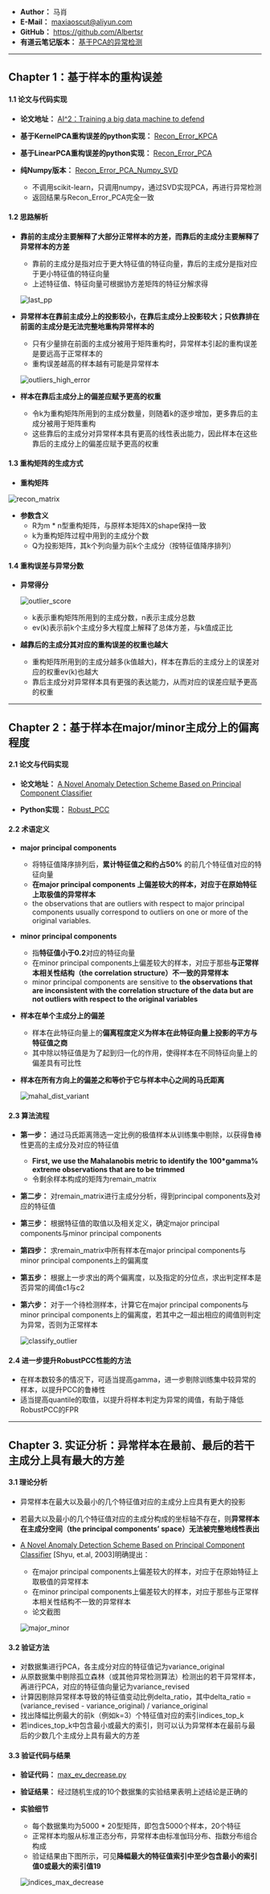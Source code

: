 - **Author：** 马肖
- **E-Mail：** maxiaoscut@aliyun.com
- **GitHub：**  https://github.com/Albertsr
- **有道云笔记版本：** [基于PCA的异常检测](http://note.youdao.com/noteshare?id=6c103b5af77b8c0c9b70d216bab60b11&sub=F02EFA86A9DC47E38A9ACDEA2C5CBB83)

---

## Chapter 1：基于样本的重构误差

#### 1.1 论文与代码实现

- **论文地址：** [AI^2：Training a big data machine to defend](https://github.com/Albertsr/Anomaly-Detection/blob/master/UnSupervised-Based%20on%20PCA/Papers/AI2%20_%20Training%20a%20big%20data%20machine%20to%20defend.pdf)

- **基于KernelPCA重构误差的python实现：** [Recon_Error_KPCA](https://github.com/Albertsr/Anomaly-Detection/blob/master/UnSupervised-Based%20on%20PCA/Recon_Error_KPCA.py)
 
- **基于LinearPCA重构误差的python实现：** [Recon_Error_PCA](https://github.com/Albertsr/Anomaly-Detection/blob/master/UnSupervised-Based%20on%20PCA/Recon_Error_PCA.py)
  
- **纯Numpy版本：** [Recon_Error_PCA_Numpy_SVD](https://github.com/Albertsr/Anomaly-Detection/blob/master/UnSupervised-Based%20on%20PCA/Recon_Error_PCA_Numpy_SVD.py) 
    - 不调用scikit-learn，只调用numpy，通过SVD实现PCA，再进行异常检测
    - 返回结果与Recon_Error_PCA完全一致

#### 1.2 思路解析
- **靠前的主成分主要解释了大部分正常样本的方差，而靠后的主成分主要解释了异常样本的方差** 
  - 靠前的主成分是指对应于更大特征值的特征向量，靠后的主成分是指对应于更小特征值的特征向量
  - 上述特征值、特征向量可根据协方差矩阵的特征分解求得
  
  ![last_pp](https://github.com/Albertsr/Anomaly-Detection/blob/master/UnSupervised-Based%20on%20PCA/Pics/last_pp.jpg)
  
- **异常样本在靠前主成分上的投影较小，在靠后主成分上投影较大；只依靠排在前面的主成分是无法完整地重构异常样本的** 
  - 只有少量排在前面的主成分被用于矩阵重构时，异常样本引起的重构误差是要远高于正常样本的
  - 重构误差越高的样本越有可能是异常样本
  
  ![outliers_high_error](https://github.com/Albertsr/Anomaly-Detection/blob/master/UnSupervised-Based%20on%20PCA/Pics/outliers_high_error.jpg)
   
- **样本在靠后主成分上的偏差应赋予更高的权重** 
  - 令k为重构矩阵所用到的主成分数量，则随着k的逐步增加，更多靠后的主成分被用于矩阵重构
  - 这些靠后的主成分对异常样本具有更高的线性表出能力，因此样本在这些靠后的主成分上的偏差应赋予更高的权重

#### 1.3 重构矩阵的生成方式
- **重构矩阵**

 ![recon_matrix](https://github.com/Albertsr/Anomaly-Detection/blob/master/UnSupervised-Based%20on%20PCA/Pics/recon_matrix.jpg)
  
- **参数含义**  
  - R为m * n型重构矩阵，与原样本矩阵X的shape保持一致
  - k为重构矩阵过程中用到的主成分个数
  - Q为投影矩阵，其k个列向量为前k个主成分（按特征值降序排列）

#### 1.4 重构误差与异常分数
- **异常得分**  
  
  ![outlier_score](https://github.com/Albertsr/Anomaly-Detection/blob/master/UnSupervised-Based%20on%20PCA/Pics/outlierscore.jpg)
  - k表示重构矩阵所用到的主成分数，n表示主成分总数
  - ev(k)表示前k个主成分多大程度上解释了总体方差，与k值成正比

- **越靠后的主成分其对应的重构误差的权重也越大** 
  - 重构矩阵所用到的主成分越多(k值越大)，样本在靠后的主成分上的误差对应的权重ev(k)也越大
  - 靠后主成分对异常样本具有更强的表达能力，从而对应的误差应赋予更高的权重

---

## Chapter 2：基于样本在major/minor主成分上的偏离程度
#### 2.1 论文与代码实现
- **论文地址：** [A Novel Anomaly Detection Scheme Based on Principal Component Classifier](https://github.com/Albertsr/Anomaly-Detection/blob/master/UnSupervised-Based%20on%20PCA/Papers/A%20Novel%20Anomaly%20Detection%20Scheme%20Based%20on%20Principal%20Component%20Classifier.pdf)

- **Python实现：** [Robust_PCC](https://github.com/Albertsr/Anomaly-Detection/blob/master/UnSupervised-Based%20on%20PCA/Robust_PCC.py) 

#### 2.2 术语定义
- **major principal components**
  - 将特征值降序排列后，**累计特征值之和约占50%** 的前几个特征值对应的特征向量
  - **在major principal components 上偏差较大的样本，对应于在原始特征上取极值的异常样本**
  - the observations that are outliers with respect to major principal components usually correspond to outliers on one or more
of the original variables. 

- **minor principal components**
  - 指**特征值小于0.2**对应的特征向量
  - 在minor principal components上偏差较大的样本，对应于那些**与正常样本相关性结构（the correlation structure）不一致的异常样本**
  - minor principal components are sensitive to **the observations that are inconsistent with the correlation structure of the data but
are not outliers with respect to the original variables**

- **样本在单个主成分上的偏差**
  - 样本在此特征向量上的**偏离程度定义为样本在此特征向量上投影的平方与特征值之商**
  - 其中除以特征值是为了起到归一化的作用，使得样本在不同特征向量上的偏差具有可比性
     
- **样本在所有方向上的偏差之和等价于它与样本中心之间的马氏距离**
   
   ![mahal_dist_variant](https://github.com/Albertsr/Anomaly-Detection/blob/master/UnSupervised-Mahalanobis%20Distance/Pics/%E9%A9%AC%E6%B0%8F%E8%B7%9D%E7%A6%BB%E5%8F%98%E4%BD%93.jpg)

#### 2.3 算法流程
- **第一步：** 通过马氏距离筛选一定比例的极值样本从训练集中剔除，以获得鲁棒性更高的主成分及对应的特征值
  - **First, we use the Mahalanobis metric to identify the 100*gamma% extreme observations that are to be trimmed**
  - 令剩余样本构成的矩阵为remain_matrix 
  
- **第二步：** 对remain_matrix进行主成分分析，得到principal components及对应的特征值
- **第三步：** 根据特征值的取值以及相关定义，确定major principal components与minor principal components
- **第四步：** 求remain_matrix中所有样本在major principal components与minor principal components上的偏离度
- **第五步：** 根据上一步求出的两个偏离度，以及指定的分位点，求出判定样本是否异常的阈值c1与c2
- **第六步：** 对于一个待检测样本，计算它在major principal components与minor principal components上的偏离度，若其中之一超出相应的阈值则判定为异常，否则为正常样本
   
    ![classify_outlier](https://github.com/Albertsr/Anomaly-Detection/blob/master/UnSupervised-Based%20on%20PCA/Pics/classify_outlier.jpg)

#### 2.4 进一步提升RobustPCC性能的方法
- 在样本数较多的情况下，可适当提高gamma，进一步剔除训练集中较异常的样本，以提升PCC的鲁棒性
- 适当提高quantile的取值，以提升将样本判定为异常的阈值，有助于降低RobustPCC的FPR

---

## Chapter 3. 实证分析：异常样本在最前、最后的若干主成分上具有最大的方差

#### 3.1 理论分析
- 异常样本在最大以及最小的几个特征值对应的主成分上应具有更大的投影
- 若最大以及最小的几个特征值对应的主成分构成的坐标轴不存在，则**异常样本在主成分空间（the principal components’ space）无法被完整地线性表出**
- [A Novel Anomaly Detection Scheme Based on Principal Component Classifier](https://github.com/Albertsr/Anomaly-Detection/blob/master/UnSupervised-Based%20on%20PCA/Papers/A%20Novel%20Anomaly%20Detection%20Scheme%20Based%20on%20Principal%20Component%20Classifier.pdf) [Shyu, et.al, 2003]明确提出：
  - 在major principal components上偏差较大的样本，对应于在原始特征上取极值的异常样本
  - 在minor principal components上偏差较大的样本，对应于那些与正常样本相关性结构不一致的异常样本
  - 论文截图
  
   ![major_minor](https://github.com/Albertsr/Anomaly-Detection/blob/master/UnSupervised-Based%20on%20PCA/Pics/major_minor.jpg)
    
#### 3.2 验证方法
- 对数据集进行PCA，各主成分对应的特征值记为variance_original 
- 从原数据集中剔除孤立森林（或其他异常检测算法）检测出的若干异常样本，再进行PCA，对应的特征值向量记为variance_revised 
- 计算因剔除异常样本导致的特征值变动比例delta_ratio，其中delta_ratio = (variance_revised - variance_original) / variance_original
- 找出降幅比例最大的前k（例如k=3）个特征值对应的索引indices_top_k
- 若indices_top_k中包含最小或最大的索引，则可以认为异常样本在最前与最后的少数几个主成分上具有最大的方差
 
#### 3.3 验证代码与结果
- **验证代码：** [max_ev_decrease.py](https://github.com/Albertsr/Anomaly-Detection/blob/master/UnSupervised-Based%20on%20PCA/max_ev_decrease.py)
- **验证结果：** 经过随机生成的10个数据集的实验结果表明上述结论是正确的
- **实验细节**
  - 每个数据集均为5000 * 20型矩阵，即包含5000个样本，20个特征
  - 正常样本均服从标准正态分布，异常样本由标准伽玛分布、指数分布组合构成
  - 验证结果由下图所示，可见**降幅最大的特征值索引中至少包含最小的索引值0或最大的索引值19**
  
  ![indices_max_decrease](https://github.com/Albertsr/Anomaly-Detection/blob/master/UnSupervised-Based%20on%20PCA/Pics/indices_max_decrease.jpg)

